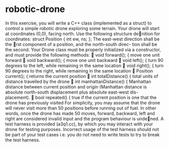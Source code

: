 # robotic-drone

In this exercise, you will write a C++ class (implemented as a struct) to control a simple
robotic drone exploring some terrain. Your drone will start at coordinates (0,0), facing north.
Use the following structure denition for coordinates:
struct Position {
int ew, ns;
};
The east-west direction shall be the rst component of a position, and the north-south direc-
tion shall be the second. Your Drone class must be properly initialized via a constructor, and
must provide the following methods:
 void forward(); { move one unit forward
 void backward(); { move one unit backward
 void left(); { turn 90 degrees to the left, while remaining in the same location
 void right(); { turn 90 degrees to the right, while remaining in the same location
 Position current(); { returns the current position
 int totalDistance() { total units of distance travelled by the drone
 int manhattanDistance() { Manhattan distance between current position and origin
(Manhattan distance is absolute north-south displacement plus absolute east-west dis-
placement).
 bool repeated() { true if the current position is one that the drone has previously
visited
For simplicity, you may assume that the drone will never visit more than 50 positions before
running out of fuel. In other words, once the drone has made 50 moves, forward, backward,
left and right are considered invalid input and the program behaviour is undened.
A test harness is provided (a3q1.cc), by which you may interact with your drone for testing
purposes. Incorrect usage of the test harness should not be part of your test cases i.e. you
do not need to write tests to try to break the test harness.

